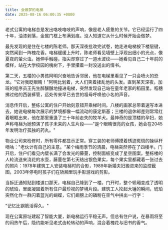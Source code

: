 ```yaml
---
title: 会做梦的电梯
date: 2025-08-16 06:00:35 +0800
---
```


老式公寓的电梯总是发出咯吱咯吱的声响，像是老人疲惫的关节。它已经运行了四十年，油漆剥落，金属门框上布满划痕。没人知道它从什么时候开始会做梦。

最先发现的是住在七楼的陈老师。那天深夜批改完试卷，她走进电梯按下楼层键，突然闻到一阵槐花香。电梯缓缓上升时，陈老师看见墙壁上浮现出细小的光点，像夏夜的萤火虫。她伸手触碰，指尖却穿过了一道水波纹——她看见自己二十年前的模样，站在大学校园的槐树下，手里攥着一封没送出的情书。

第二天，五楼的小男孩阿明兴奋地告诉邻居，他在电梯里看见了一只会喷火的恐龙。"它对我眨眼睛！"阿明比划着，大人们笑着揉乱他的头发。直到某天深夜，加班的程序员王先生醉醺醺地撞进电梯，突然发现自己站在童年老家的稻田里。稻穗拂过他的西装裤管，远处传来早已去世的祖母呼唤他小名的声音。

消息传开后，整栋公寓的住户开始刻意错开乘梯时间。八楼的画家总带着速写本进去，她说电梯每次展示的梦境都像一幅流动的康定斯基；三楼的退休邮差则常常红着眼眶出来，他在那里重逢了三十年前走失的牧羊犬。最神奇的是顶楼的孕妇，她声称电梯为她预演了孩子未来的人生片段——"是个眼睛很亮的女孩，她会在2045年发明治疗孤独的药丸。"

物业公司来检修时，所有零件都显示正常。穿工装的老师傅摸着锈迹斑斑的操纵杆嘀咕："老伙计有自己的主意。"某个梅雨季节的清晨，电梯突然停在了四楼半。门开后，住户们看见内壁长满了会发光的藤蔓，控制面板变成了星空图案。整栋楼的人轮流送来浇花的水壶，藤蔓在第七天结出银色果实，每个果实里都藏着一张过去的照片：1978年建筑工人安装电梯时的合影，1989年新婚夫妇搬进来的监控截图，2003年停电时孩子们在轿厢里玩手影游戏的剪影。

当拆迁通知贴到楼道口那天，电梯自己降到了一楼。门开时，整个轿厢变成了透明的琥珀，里面凝固着所有住户最珍视的梦境片段。建筑工人抡起大锤的瞬间，琥珀突然化作一群闪着蓝光的蝴蝶，它们翅膀上的磷粉在空气中拼出一行字：

"记忆比钢筋活得久。"

现在公寓原址建起了智能大厦，新电梯运行平稳无声。但总有住户说，在暴雨将至的闷热午后，隐约能听见老式齿轮转动的声响，混合着槐花与旧书的香气。
